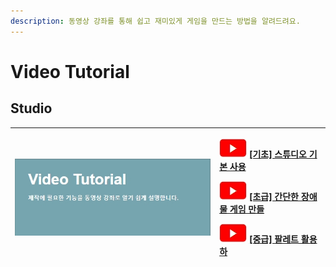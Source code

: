```yaml
---
description: 동영상 강좌를 통해 쉽고 재미있게 게임을 만드는 방법을 알려드려요.
---
```


# Video Tutorial

## Studio

<table>
  <thead>
    <tr>
      <th style="text-align:left">
        <img src="../.gitbook/assets/20210316_152740 (1).jpg" alt/>
      </th>
      <th style="text-align:left">
        <p>
          <img src="../.gitbook/assets/20210316_153206.jpg" alt/> <a href="studio-tutorial/undefined.md">[&#xAE30;&#xCD08;] &#xC2A4;&#xD29C;&#xB514;&#xC624; &#xAE30;&#xBCF8; &#xC0AC;&#xC6A9;</a>
        </p>
        <p>
          <img src="../.gitbook/assets/20210316_153206.jpg" alt/> <a href="studio-tutorial/undefined-3.md">[&#xCD08;&#xAE09;] &#xAC04;&#xB2E8;&#xD55C; &#xC7A5;&#xC560;&#xBB3C; &#xAC8C;&#xC784; &#xB9CC;&#xB4E4;</a>
        </p>
        <p>
          <img src="../.gitbook/assets/20210316_153206.jpg" alt/> <a href="studio-tutorial/undefined-4.md">[&#xC911;&#xAE09;] &#xD314;&#xB808;&#xD2B8; &#xD65C;&#xC6A9;&#xD558;</a>
        </p>
      </th>
    </tr>
  </thead>
  <tbody></tbody>
</table>




